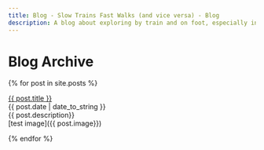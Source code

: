 ```yaml
---
title: Blog - Slow Trains Fast Walks (and vice versa) - Blog
description: A blog about exploring by train and on foot, especially in Málaga province
---
```


# Blog Archive

{% for post in site.posts %}
  <p><a href="{{ post.url }}">{{ post.title }}</a><br>
  {{ post.date | date_to_string }}<br>
  {{ post.description}}<br>
  [test image]({{ post.image}})</p>
{% endfor %}